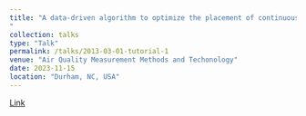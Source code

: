 ```yaml
---
title: "A data-driven algorithm to optimize the placement of continuous monitoring sensors on oil and gas sites![image](https://github.com/maverickjia/maverickjia.github.io/assets/38290289/570cbed8-d128-41ed-8d10-54eb8f4681c9)
"
collection: talks
type: "Talk"
permalink: /talks/2013-03-01-tutorial-1
venue: "Air Quality Measurement Methods and Techonology"
date: 2023-11-15
location: "Durham, NC, USA"
---
```


[Link]("/files/paper1.pdf")
